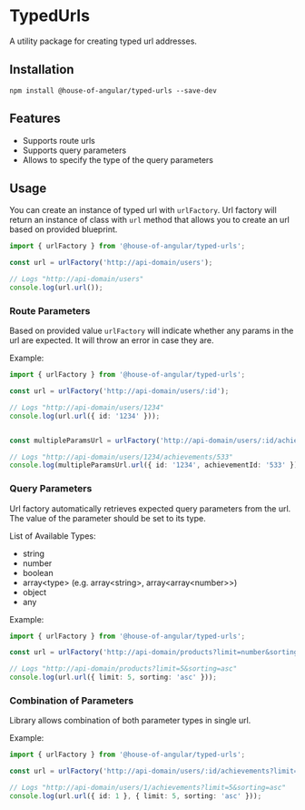 # TypedUrls

A utility package for creating typed url addresses.

## Installation

`npm install @house-of-angular/typed-urls --save-dev`

## Features

- Supports route urls
- Supports query parameters
- Allows to specify the type of the query parameters

## Usage

You can create an instance of typed url with `urlFactory`. Url factory will return an instance of class with `url`
method that allows you to create an url based on provided blueprint.

```ts
import { urlFactory } from '@house-of-angular/typed-urls';

const url = urlFactory('http://api-domain/users');

// Logs "http://api-domain/users"
console.log(url.url());
```

### Route Parameters

Based on provided value `urlFactory` will indicate whether any params in the url are expected. It will throw an error in
case they are.

Example:

```ts
import { urlFactory } from '@house-of-angular/typed-urls';

const url = urlFactory('http://api-domain/users/:id');

// Logs "http://api-domain/users/1234"
console.log(url.url({ id: '1234' }));


const multipleParamsUrl = urlFactory('http://api-domain/users/:id/achievements/:achievementId');

// Logs "http://api-domain/users/1234/achievements/533"
console.log(multipleParamsUrl.url({ id: '1234', achievementId: '533' }));
```

### Query Parameters

Url factory automatically retrieves expected query parameters from the url. The value of the parameter should be set to
its type.

List of Available Types:

- string
- number
- boolean
- array\<type\> (e.g. array\<string\>, array\<array\<number\>\>)
- object
- any

Example:

```ts
import { urlFactory } from '@house-of-angular/typed-urls';

const url = urlFactory('http://api-domain/products?limit=number&sorting=string');

// Logs "http://api-domain/products?limit=5&sorting=asc"
console.log(url.url({ limit: 5, sorting: 'asc' }));
```

### Combination of Parameters

Library allows combination of both parameter types in single url.

Example:

```ts
import { urlFactory } from '@house-of-angular/typed-urls';

const url = urlFactory('http://api-domain/users/:id/achievements?limit=number&sorting=string');

// Logs "http://api-domain/users/1/achievements?limit=5&sorting=asc"
console.log(url.url({ id: 1 }, { limit: 5, sorting: 'asc' }));
```
